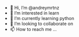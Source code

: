 - 👋 Hi, I’m @andreymrtnz
- 👀 I’m interested in learn 
- 🌱 I’m currently learning python 
- 💞️ I’m looking to collaborate on 
- 📫 How to reach me ...

<!---
andreymrtnz/andreymrtnz is a ✨ special ✨ repository because its `README.md` (this file) appears on your GitHub profile.
You can click the Preview link to take a look at your changes.
--->
